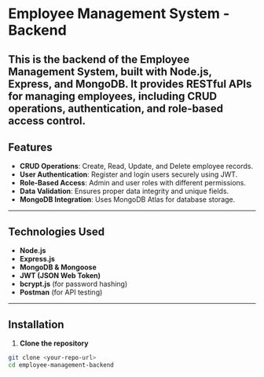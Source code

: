 # Employee Management System - Backend

This is the **backend** of the Employee Management System, built with **Node.js**, **Express**, and **MongoDB**. It provides RESTful APIs for managing employees, including CRUD operations, authentication, and role-based access control.
---
## Features
- **CRUD Operations**: Create, Read, Update, and Delete employee records.  
- **User Authentication**: Register and login users securely using JWT.  
- **Role-Based Access**: Admin and user roles with different permissions.  
- **Data Validation**: Ensures proper data integrity and unique fields.  
- **MongoDB Integration**: Uses MongoDB Atlas for database storage.
---
## Technologies Used
- **Node.js**  
- **Express.js**  
- **MongoDB & Mongoose**  
- **JWT (JSON Web Token)**  
- **bcrypt.js** (for password hashing)  
- **Postman** (for API testing)  
---
## Installation
1. **Clone the repository**  
```bash
git clone <your-repo-url>
cd employee-management-backend
